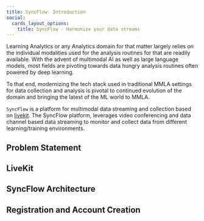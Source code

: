 ```yaml
---
title: SyncFlow- Introduction
social:
  cards_layout_options:
    title: SyncFlow - Harmonize your data streams
---
```


Learning Analytics or any Analytics domain for that matter largely relies on the individual modalities used for the analysis routines for that are readily available. With the advent of multimodal AI as well as large language models, most fields are pivoting towards data hungry analysis routines often powered by deep learning.

To that end, modernizing the tech stack used in traditional MMLA settings for data collection and analysis is pivotal to continued evolution of the domain and bringing the latest of the ML world to MMLA.

`SyncFlow` is a platform for multimodal data streaming and collection based on [livekit](https://livekit.io). The SyncFlow platform, leverages video conferencing and data channel based data streaming to monitor and collect data from different learning/training environments.

## Problem Statement

## LiveKit

## SyncFlow Architecture

## Registration and Account Creation
